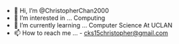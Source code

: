 - 👋 Hi, I’m @ChristopherChan2000
- 👀 I’m interested in ... Computing
- 🌱 I’m currently learning ... Computer Science At UCLAN
- 📫 How to reach me ... - cks15christopher@gmail.com

<!---
ChristopherChan2000/ChristopherChan2000 is a ✨ special ✨ repository because its `README.md` (this file) appears on your GitHub profile.
You can click the Preview link to take a look at your changes.
--->
